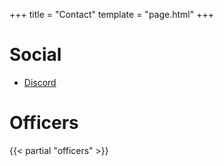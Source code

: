 +++
title = "Contact"
template = "page.html"
+++

Social
=============

- [Discord](https://discord.com/invite/sSkTSbYm8J)


Officers
========

{{< partial "officers" >}}
